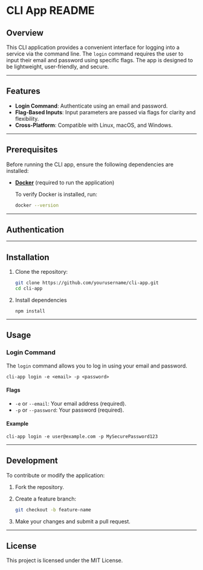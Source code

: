 # CLI App README

## Overview

This CLI application provides a convenient interface for logging into a service via the command line. The `login` command requires the user to input their email and password using specific flags. The app is designed to be lightweight, user-friendly, and secure.

---

## Features

- **Login Command**: Authenticate using an email and password.
- **Flag-Based Inputs**: Input parameters are passed via flags for clarity and flexibility.
- **Cross-Platform**: Compatible with Linux, macOS, and Windows.

---

## Prerequisites

Before running the CLI app, ensure the following dependencies are installed:

- **[Docker](https://docs.docker.com/get-docker/)** (required to run the application)
  
  To verify Docker is installed, run:

  ```bash
  docker --version

---

## Authentication

---

## Installation

1. Clone the repository:

   ```bash
   git clone https://github.com/yourusername/cli-app.git
   cd cli-app

2. Install dependencies

    `npm install`

---

## Usage

### Login Command

The `login` command allows you to log in using your email and password.

```cli-app login -e <email> -p <password>```

#### Flags

- `-e` or `--email`: Your email address (required).
- `-p` or `--password`: Your password (required).

#### Example

```cli-app login -e user@example.com -p MySecurePassword123```

---

## Development

To contribute or modify the application:

1. Fork the repository.
2. Create a feature branch:

   ```bash
   git checkout -b feature-name
3. Make your changes and submit a pull request.

---

## License

This project is licensed under the MIT License.